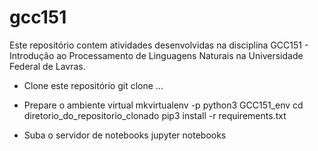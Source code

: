 # gcc151

Este repositório contem atividades desenvolvidas na disciplina GCC151 - Introdução ao Processamento de Linguagens Naturais na Universidade Federal de Lavras.



- Clone este repositório git clone ...

- Prepare o ambiente virtual mkvirtualenv -p python3 GCC151_env cd diretorio_do_repositorio_clonado pip3 install -r requirements.txt

- Suba o servidor de notebooks jupyter notebooks

